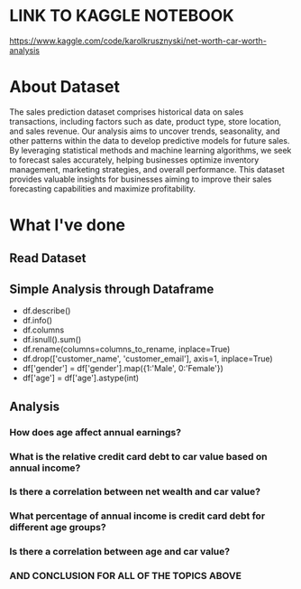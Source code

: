 # LINK TO KAGGLE NOTEBOOK
https://www.kaggle.com/code/karolkrusznyski/net-worth-car-worth-analysis

# About Dataset
The sales prediction dataset comprises historical data on sales transactions, including factors such as date, product type, store location, and sales revenue. Our analysis aims to uncover trends, seasonality, and other patterns within the data to develop predictive models for future sales. By leveraging statistical methods and machine learning algorithms, we seek to forecast sales accurately, helping businesses optimize inventory management, marketing strategies, and overall performance. This dataset provides valuable insights for businesses aiming to improve their sales forecasting capabilities and maximize profitability.

# What I've done
## Read Dataset
## Simple Analysis through Dataframe
* df.describe()
* df.info()
* df.columns
* df.isnull().sum()
* df.rename(columns=columns_to_rename, inplace=True)
* df.drop(['customer_name', 'customer_email'], axis=1, inplace=True)
* df['gender'] = df['gender'].map({1:'Male', 0:'Female'})
* df['age'] = df['age'].astype(int)

## Analysis
### How does age affect annual earnings?
### What is the relative credit card debt to car value based on annual income?
### Is there a correlation between net wealth and car value?
### What percentage of annual income is credit card debt for different age groups?
### Is there a correlation between age and car value?
### AND CONCLUSION FOR ALL OF THE TOPICS ABOVE
